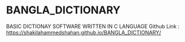 # BANGLA_DICTIONARY
BASIC DICTIONAY SOFTWARE WRITTEN IN C LANGUAGE
Github Link : https://shakilahammedshahan.github.io/BANGLA_DICTIONARY/
